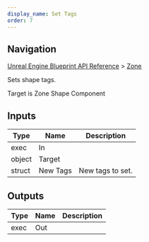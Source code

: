```yaml
---
display_name: Set Tags
order: 7
---
```

## Navigation

[Unreal Engine Blueprint API Reference](https://dev.epicgames.com/documentation/en-us/unreal-engine/BlueprintAPI) > [Zone](https://dev.epicgames.com/documentation/en-us/unreal-engine/BlueprintAPI/Zone)

Sets shape tags.

Target is Zone Shape Component

## Inputs

| Type | Name | Description |
| --- | --- | --- |
| exec | In |  |
| object | Target |  |
| struct | New Tags | New tags to set. |

## Outputs

| Type | Name | Description |
| --- | --- | --- |
| exec | Out |  |
